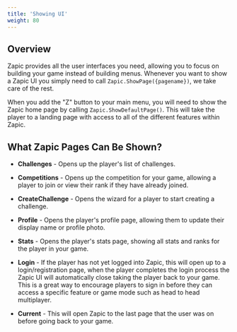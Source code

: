```yaml
---
title: 'Showing UI'
weight: 80
---
```


## Overview

Zapic provides all the user interfaces you need, allowing you to focus on building your game instead of building menus. Whenever you want to show a Zapic UI you simply need to call `Zapic.ShowPage({pagename})`, we take care of the rest.

When you add the "Z" button to your main menu, you will need to show the Zapic home page by calling `Zapic.ShowDefaultPage()`. This will take the player to a landing page with access to all of the different features within Zapic.

## What Zapic Pages Can Be Shown?

- **Challenges** - Opens up the player's list of challenges.

- **Competitions** - Opens up the competition for your game, allowing a player to join or view their rank if they have already joined.

- **CreateChallenge** - Opens the wizard for a player to start creating a challenge.

- **Profile** - Opens the player's profile page, allowing them to update their display name or profile photo.

- **Stats** - Opens the player's stats page, showing all stats and ranks for the player in your game.

- **Login** - If the player has not yet logged into Zapic, this will open up to a login/registration page, when the player completes the login process the Zapic UI will automatically close taking the player back to your game. This is a great way to encourage players to sign in before they can access a specific feature or game mode such as head to head multiplayer.

- **Current** - This will open Zapic to the last page that the user was on before going back to your game.
